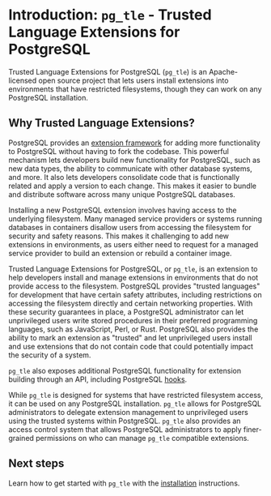 # Introduction: `pg_tle` - Trusted Language Extensions for PostgreSQL

Trusted Language Extensions for PostgreSQL (`pg_tle`) is an Apache-licensed open source project that lets users install extensions into environments that have restricted filesystems, though they can work on any PostgreSQL installation.

## Why Trusted Language Extensions?

PostgreSQL provides an [extension framework](https://www.postgresql.org/docs/current/extend-extensions.html) for adding more functionality to PostgreSQL without having to fork the codebase. This powerful mechanism lets developers build new functionality for PostgreSQL, such as new data types, the ability to communicate with other database systems, and more. It also lets developers consolidate code that is functionally related and apply a version to each change. This makes it easier to bundle and distribute software across many unique PostgreSQL databases.

Installing a new PostgreSQL extension involves having access to the underlying filesystem. Many managed service providers or systems running databases in containers disallow users from accessing the filesystem for security and safety reasons. This makes it challenging to add new extensions in environments, as users either need to request for a managed service provider to build an extension or rebuild a container image.

Trusted Language Extensions for PostgreSQL, or `pg_tle`, is an extension to help developers install and manage extensions in environments that do not provide access to the filesystem. PostgreSQL provides "trusted languages" for development that have certain safety attributes, including restrictions on accessing the filesystem directly and certain networking properties. With these security guarantees in place, a PostgreSQL administrator can let unprivileged users write stored procedures in their preferred programming languages, such as JavaScript, Perl, or Rust. PostgreSQL also provides the ability to mark an extension as "trusted" and let unprivileged users install and use extensions that do not contain code that could potentially impact the security of a system.

`pg_tle` also exposes additional PostgreSQL functionality for extension building through an API, including PostgreSQL [hooks](./04_hooks.md).

While `pg_tle` is designed for systems that have restricted filesystem access, it can be used on any PostgreSQL installation. `pg_tle` allows for PostgreSQL administrators to delegate extension management to unprivileged users using the trusted systems within PostgreSQL. `pg_tle` also provides an access control system that allows PostgreSQL administrators to apply finer-grained permissions on who can manage `pg_tle` compatible extensions.

## Next steps

Learn how to get started with `pg_tle` with the [installation](./01_install.md) instructions.
